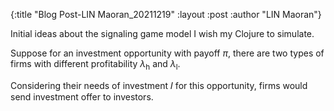 {:title  "Blog Post-LIN Maoran_20211219"
 :layout :post
 :author "LIN Maoran"}

Initial ideas about the signaling game model I wish my Clojure to simulate.

Suppose for an investment opportunity with payoff $\pi$, there are two types of firms with different profitability $\lambda$<sub>h</sub> and $\lambda$<sub>l</sub>.

Considering their needs of investment 𝐼 for this opportunity, firms would send investment offer to investors.